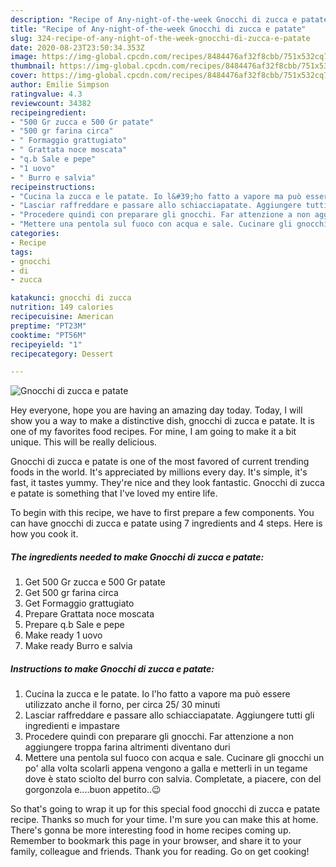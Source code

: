 ```yaml
---
description: "Recipe of Any-night-of-the-week Gnocchi di zucca e patate"
title: "Recipe of Any-night-of-the-week Gnocchi di zucca e patate"
slug: 324-recipe-of-any-night-of-the-week-gnocchi-di-zucca-e-patate
date: 2020-08-23T23:50:34.353Z
image: https://img-global.cpcdn.com/recipes/8484476af32f8cbb/751x532cq70/gnocchi-di-zucca-e-patate-recipe-main-photo.jpg
thumbnail: https://img-global.cpcdn.com/recipes/8484476af32f8cbb/751x532cq70/gnocchi-di-zucca-e-patate-recipe-main-photo.jpg
cover: https://img-global.cpcdn.com/recipes/8484476af32f8cbb/751x532cq70/gnocchi-di-zucca-e-patate-recipe-main-photo.jpg
author: Emilie Simpson
ratingvalue: 4.3
reviewcount: 34382
recipeingredient:
- "500 Gr zucca e 500 Gr patate"
- "500 gr farina circa"
- " Formaggio grattugiato"
- " Grattata noce moscata"
- "q.b Sale e pepe"
- "1 uovo"
- " Burro e salvia"
recipeinstructions:
- "Cucina la zucca e le patate. Io l&#39;ho fatto a vapore ma può essere utilizzato anche il forno, per circa 25/ 30 minuti"
- "Lasciar raffreddare e passare allo schiacciapatate. Aggiungere tutti gli ingredienti e impastare"
- "Procedere quindi con preparare gli gnocchi. Far attenzione a non aggiungere troppa farina altrimenti diventano duri"
- "Mettere una pentola sul fuoco con acqua e sale. Cucinare gli gnocchi un po&#39; alla volta scolarli appena vengono a galla e metterli in un tegame dove è stato sciolto del burro con salvia. Completate, a piacere, con del gorgonzola e....buon appetito..😉"
categories:
- Recipe
tags:
- gnocchi
- di
- zucca

katakunci: gnocchi di zucca 
nutrition: 149 calories
recipecuisine: American
preptime: "PT23M"
cooktime: "PT56M"
recipeyield: "1"
recipecategory: Dessert

---
```



![Gnocchi di zucca e patate](https://img-global.cpcdn.com/recipes/8484476af32f8cbb/751x532cq70/gnocchi-di-zucca-e-patate-recipe-main-photo.jpg)

Hey everyone, hope you are having an amazing day today. Today, I will show you a way to make a distinctive dish, gnocchi di zucca e patate. It is one of my favorites food recipes. For mine, I am going to make it a bit unique. This will be really delicious.



Gnocchi di zucca e patate is one of the most favored of current trending foods in the world. It's appreciated by millions every day. It's simple, it's fast, it tastes yummy. They're nice and they look fantastic. Gnocchi di zucca e patate is something that I've loved my entire life.


To begin with this recipe, we have to first prepare a few components. You can have gnocchi di zucca e patate using 7 ingredients and 4 steps. Here is how you cook it.

<!--inarticleads1-->

##### The ingredients needed to make Gnocchi di zucca e patate:

1. Get 500 Gr zucca e 500 Gr patate
1. Get 500 gr farina circa
1. Get  Formaggio grattugiato
1. Prepare  Grattata noce moscata
1. Prepare q.b Sale e pepe
1. Make ready 1 uovo
1. Make ready  Burro e salvia




<!--inarticleads2-->

##### Instructions to make Gnocchi di zucca e patate:

1. Cucina la zucca e le patate. Io l&#39;ho fatto a vapore ma può essere utilizzato anche il forno, per circa 25/ 30 minuti
1. Lasciar raffreddare e passare allo schiacciapatate. Aggiungere tutti gli ingredienti e impastare
1. Procedere quindi con preparare gli gnocchi. Far attenzione a non aggiungere troppa farina altrimenti diventano duri
1. Mettere una pentola sul fuoco con acqua e sale. Cucinare gli gnocchi un po&#39; alla volta scolarli appena vengono a galla e metterli in un tegame dove è stato sciolto del burro con salvia. Completate, a piacere, con del gorgonzola e....buon appetito..😉




So that's going to wrap it up for this special food gnocchi di zucca e patate recipe. Thanks so much for your time. I'm sure you can make this at home. There's gonna be more interesting food in home recipes coming up. Remember to bookmark this page in your browser, and share it to your family, colleague and friends. Thank you for reading. Go on get cooking!
